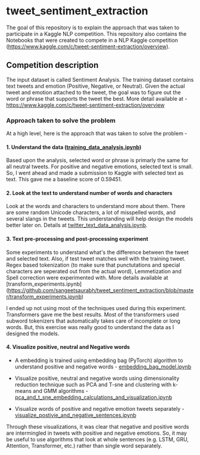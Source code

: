 # tweet_sentiment_extraction

The goal of this repository is to explain the approach that was taken to participate in a Kaggle NLP competition. This repository also contains the Notebooks that were created to compete in a NLP Kaggle competition (https://www.kaggle.com/c/tweet-sentiment-extraction/overview).

## Competition description

The input dataset is called Sentiment Analysis. The training dataset contains text tweets and emotion (Positive, Negative, or Neutral).  Given the actual tweet and emotion attached to the tweet, the goal was to figure out the word or phrase that supports the tweet the best. More detail available at - https://www.kaggle.com/c/tweet-sentiment-extraction/overview

### Approach taken to solve the problem

At a high level, here is the approach that was taken to solve the problem -

#### 1. Understand the data ([training_data_analysis.ipynb](https://github.com/sangeetsaurabh/tweet_sentiment_extraction/blob/master/training_data_analysis.ipynb))
Based upon the analysis, selected word or phrase is primarly the same for all neutral tweets. For positive and negative emotions, selected text is small. So, I went ahead and made a submission to Kaggle with selected text as text. This gave me a baseline score of 0.59451.

#### 2. Look at the text to understand number of words and characters
Look at the words and characters to understand more about them. There are some random Unicode characters, a lot of misspelled words, and several slangs in the tweets. This understanding will help design the models better later on. Details at [twitter_text_data_analysis.ipynb](https://github.com/sangeetsaurabh/tweet_sentiment_extraction/blob/master/twitter_text_data_analysis.ipynb).

#### 3. Text pre-processing and post-processing experiment
Some experiments to understand what's the difference between the tweet and selected text. Also, if test tweet matches well with the training tweet. Regex based tokenization (to make sure that punctutations and special characters are seperated out from the actual word), Lemmetization and Spell correction were experimented with. More details available at [transform_experiments.ipynb] (https://github.com/sangeetsaurabh/tweet_sentiment_extraction/blob/master/transform_experiments.ipynb)

I ended up not using most of the techniques used during this experiment. Transformers gave me the best results. Most of the transformers used subword tokenizers that automatically takes care of incomplete or long words. But, this exercise was really good to understand the data as I designed the models.

#### 4. Visualize positive, neutral and Negative words
- A embedding is trained using embedding bag (PyTorch) algorithm to understand positive and negative words -  [embedding_bag_model.ipynb](https://github.com/sangeetsaurabh/tweet_sentiment_extraction/blob/master/embedding_bag_model.ipynb)

- Visualize positive, neutral and negative words using dimensionality reduction technique such as PCA and T-sne and clustering with k-means and GMM algorithms - [pca_and_t_sne_embedding_calculations_and_visualization.ipynb](https://github.com/sangeetsaurabh/tweet_sentiment_extraction/blob/master/pca_and_t_sne_embedding_calculations_and_visualization.ipynb)

- Visualize words of positive and negative emotion tweets separately - [visualize_postivie_and_negative_sentences.ipynb](https://github.com/sangeetsaurabh/tweet_sentiment_extraction/blob/master/visualize_postivie_and_negative_sentences.ipynb)

Through these visualizations, it was clear that negative and positive words are intermingled in tweets with positive and negative emotions. So, it may be useful to use algorithms that look at whole sentences (e.g. LSTM, GRU, Attention, Transformer, etc.) rather than single word separately.


